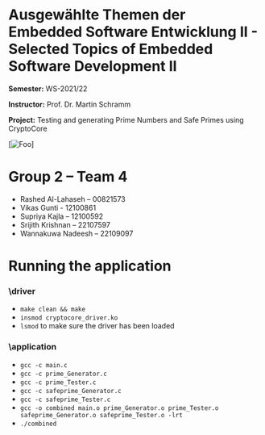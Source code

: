 # Ausgewählte Themen der Embedded Software Entwicklung II - Selected Topics of Embedded Software Development II

**Semester:** WS-2021/22

**Instructor:** Prof. Dr. Martin Schramm

**Project:** Testing and generating Prime Numbers and Safe Primes using CryptoCore

[![Foo](https://images2.alphacoders.com/304/thumbbig-3042.webp)]
 
# Group 2 – Team 4

- Rashed Al-Lahaseh – 00821573
- Vikas Gunti - 12100861
- Supriya Kajla – 12100592
- Srijith Krishnan – 22107597
- Wannakuwa Nadeesh – 22109097

# Running the application
### \driver
- `make clean && make`
- `insmod cryptocore_driver.ko`
- `lsmod` to make sure the driver has been loaded

### \application
- `gcc -c main.c`
- `gcc -c prime_Generator.c`
- `gcc -c prime_Tester.c`
- `gcc -c safeprime_Generator.c`
- `gcc -c safeprime_Tester.c`
- `gcc -o combined main.o prime_Generator.o prime_Tester.o safeprime_Generator.o safeprime_Tester.o -lrt`
- `./combined`
